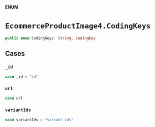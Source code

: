 **ENUM**

# `EcommerceProductImage4.CodingKeys`

```swift
public enum CodingKeys: String, CodingKey
```

## Cases
### `_id`

```swift
case _id = "id"
```

### `url`

```swift
case url
```

### `variantIds`

```swift
case variantIds = "variant_ids"
```

